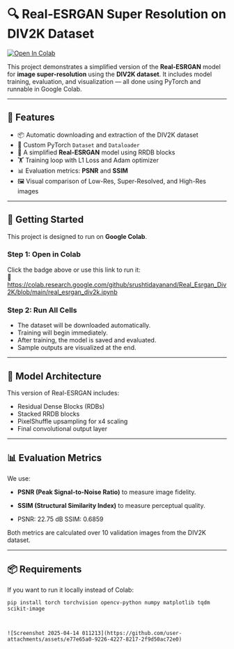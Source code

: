 # 🔍 Real-ESRGAN Super Resolution on DIV2K Dataset

[![Open In Colab](https://colab.research.google.com/assets/colab-badge.svg)](https://colab.research.google.com/github/<your-username>/<your-repo-name>/blob/main/real_esrgan_div2k.ipynb)

This project demonstrates a simplified version of the **Real-ESRGAN** model for **image super-resolution** using the **DIV2K dataset**. It includes model training, evaluation, and visualization — all done using PyTorch and runnable in Google Colab.

---

## 📁 Features

- 📦 Automatic downloading and extraction of the DIV2K dataset
- 🔄 Custom PyTorch `Dataset` and `Dataloader`
- 🧠 A simplified **Real-ESRGAN** model using RRDB blocks
- 🏋️ Training loop with L1 Loss and Adam optimizer
- 📊 Evaluation metrics: **PSNR** and **SSIM**
- 🖼️ Visual comparison of Low-Res, Super-Resolved, and High-Res images

---

## 🚀 Getting Started

This project is designed to run on **Google Colab**.

### Step 1: Open in Colab
Click the badge above or use this link to run it:  
📎 https://colab.research.google.com/github/srushtidayanand/Real_Esrgan_Div2K/blob/main/real_esrgan_div2k.ipynb

### Step 2: Run All Cells
- The dataset will be downloaded automatically.
- Training will begin immediately.
- After training, the model is saved and evaluated.
- Sample outputs are visualized at the end.

---

## 🧠 Model Architecture

This version of Real-ESRGAN includes:
- Residual Dense Blocks (RDBs)
- Stacked RRDB blocks
- PixelShuffle upsampling for x4 scaling
- Final convolutional output layer

---

## 📊 Evaluation Metrics

We use:
- **PSNR (Peak Signal-to-Noise Ratio)** to measure image fidelity.
- **SSIM (Structural Similarity Index)** to measure perceptual quality.

- PSNR: 22.75 dB
SSIM: 0.6859

Both metrics are calculated over 10 validation images from the DIV2K dataset.

---

## 📦 Requirements

If you want to run it locally instead of Colab:

```b
pip install torch torchvision opencv-python numpy matplotlib tqdm scikit-image



![Screenshot 2025-04-14 011213](https://github.com/user-attachments/assets/e77e65a0-9226-4227-8217-2f9d50ac72e0)
